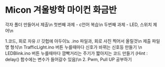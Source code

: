 # Micon 겨울방학 마이컨 화금반

각자 폴더 만들어서 제출\n
첫번째 과제 - c언어 복습\n
두번째 과제 - LED, 스위치 제어\n

1.코드, 회로 자유 // 깃헙에 아두이노 .ino 파일과, 회로 사진 찍어서 올릴것\n
                  제출 파일명 형식\n
                  TrafficLight.ino 버튼 누를때마다 신호가 바뀌는 신호등 만들기  \n
                  LEDBlink.ino     버튼 누를때마다 깜빡거리는 주기가 짧아지는 코드 만들기  (Hint : delay() 함수에는 변수가 들어갈수 있음)\n
2. Pwm, Pull UP 공부하기


